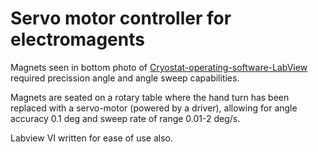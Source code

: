 # Servo motor controller for electromagents

Magnets seen in bottom photo of [Cryostat-operating-software-LabView](https://github.com/danbrom123/Cryostat-operating-software-LabView) required precission angle and angle sweep capabilities.

Magnets are seated on a rotary table where the hand turn has been replaced with a servo-motor (powered by a driver), allowing for angle accuracy 0.1 deg and sweep rate of range 0.01-2 deg/s.

Labview VI written for ease of use also.
